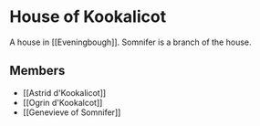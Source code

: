 # House of Kookalicot

A house in [[Eveningbough]]. Somnifer is a branch of the house.

## Members

- [[Astrid d'Kookalicot]]
- [[Ogrin d'Kookalcot]]
- [[Genevieve of Somnifer]]
